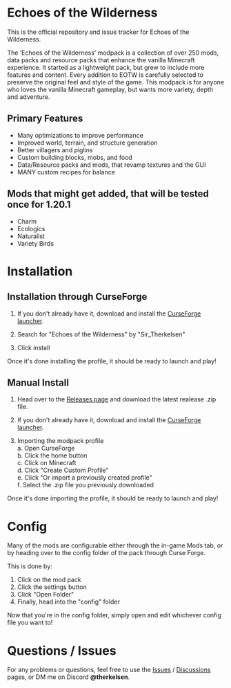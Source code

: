 # Echoes of the Wilderness
This is the official repository and issue tracker for Echoes of the Wilderness.

The ‘Echoes of the Wilderness’ modpack is a collection of over 250 mods, data packs and resource packs that enhance the vanilla Minecraft experience. It started as a lightweight pack, but grew to include more features and content. Every addition to EOTW is carefully selected to preserve the original feel and style of the game. This modpack is for anyone who loves the vanilla Minecraft gameplay, but wants more variety, depth and adventure.

## Primary Features
- Many optimizations to improve performance
- Improved world, terrain, and structure generation
- Better villagers and piglins
- Custom building blocks, mobs, and food
- Data/Resource packs and mods, that revamp textures and the GUI
- MANY custom recipes for balance
 
## Mods that might get added, that will be tested once for 1.20.1
- Charm
- Ecologics
- Naturalist
- Variety Birds

# Installation
## Installation through CurseForge
1. If you don't already have it, download and install the [CurseForge launcher](https://www.curseforge.com/download/app).

2. Search for "Echoes of the Wilderness" by "Sir_Therkelsen"

3. Click install 

Once it's done installing the profile, it should be ready to launch and play!
## Manual Install

1. Head over to the [Releases page](https://github.com/Therkelsen/echoes_of_the_wilderness/releases) and download the latest realease .zip file.

2. If you don't already have it, download and install the [CurseForge launcher](https://www.curseforge.com/download/app).

3. Importing the modpack profile<br>
a. Open CurseForge<br>
b. Click the home button<br>
c. Click on Minecraft<br>
d. Click "Create Custom Profile"<br>
e. Click "Or import a previously created profile"<br>
f. Select the .zip file you previously downloaded

Once it's done importing the profile, it should be ready to launch and play!

# Config
Many of the mods are configurable either through the in-game Mods tab, or by heading over to the config folder of the pack through Curse Forge. 

This is done by:<br>
1. Click on the mod pack
2. Click the settings button
3. Click "Open Folder"
4. Finally, head into the "config" folder

Now that you're in the config folder, simply open and edit whichever config file you want to!

# Questions / Issues

For any problems or questions, feel free to use the [Issues](https://github.com/Therkelsen/echoes_of_the_wilderness/issues) / [Discussions](https://github.com/Therkelsen/echoes_of_the_wilderness/discussions) pages, or DM me on Discord **@therkelsen**.
